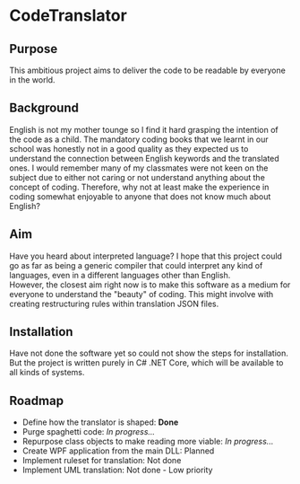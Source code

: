 # CodeTranslator
## Purpose
This ambitious project aims to deliver the code to be readable by everyone in the world.
## Background
English is not my mother tounge so I find it hard grasping the intention of the code as a child.
The mandatory coding books that we learnt in our school was honestly not in a good quality as they expected us
to understand the connection between English keywords and the translated ones. I would remember many of my classmates
were not keen on the subject due to either not caring or not understand anything about the concept of coding.
Therefore, why not at least make the experience in coding somewhat enjoyable to anyone that does not know much
about English?
## Aim
Have you heard about interpreted language? I hope that this project could go as far as being a generic compiler
that could interpret any kind of languages, even in a different languages other than English.
<br/>
However, the closest aim right now is to make this software as a medium for everyone to understand the "beauty"
of coding. This might involve with creating restructuring rules within translation JSON files.
## Installation
Have not done the software yet so could not show the steps for installation. But the project is written
purely in C# .NET Core, which will be available to all kinds of systems.
## Roadmap
- Define how the translator is shaped: <b>Done</b>
- Purge spaghetti code: <i>In progress...</i>
- Repurpose class objects to make reading more viable: <i>In progress...</i>
- Create WPF application from the main DLL: Planned
- Implement ruleset for translation: Not done
- Implement UML translation: Not done - Low priority